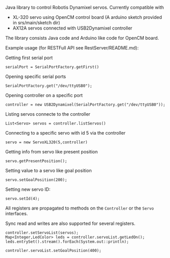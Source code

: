 
Java library to control Robotis Dynamixel servos. Currently compatible with 

* XL-320 servo using OpenCM control board (A arduino sketch provided in srs/main/sketch dir)
* AX12A servos connected with USB2Dynamixel controller

The library consists Java code and Arduino like code for OpenCM board. 

Example usage (for RESTFull API see RestServer/README.md):

Getting first serial port

    serialPort = SerialPortFactory.getFirst()

Opening specific serial ports
    
    SerialPortFactory.get("/dev/ttyUSB0");
    
Opening controller on a specific port
    
    controller = new USB2Dynamixel(SerialPortFactory.get("/dev/ttyUSB0"));
    
Listing servos connecte to the controller
    
    List<Servo> servos = controller.listServos()
    
Connecting to a specific servo with id 5 via the controller

    servo = new ServoXL320(5,controller)
    
Getting info from servo like present position
    
    servo.getPresentPosition();
    
Setting value to a servo like goal position
    
    servo.setGoalPosition(200);

Setting new servo ID:
    
    servo.setId(4);
    
All registers are propagated to methods on the `Controller` or the `Servo` interfaces. 

Sync read and writes are also supported for several registers. 

    controller.setServoList(servos);
    Map<Integer,LedColor> leds = controller.servoList.getLedOn();
    leds.entrySet().stream().forEach(System.out::println);

    controller.servoList.setGoalPosition(400);
    

